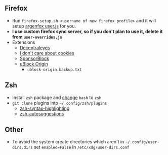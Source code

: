 ## Firefox
- Run `firefox-setup.sh <username of new firefox profile>` and it will setup [argenfox user.js](https://github.com/arkenfox/user.js) for you.
- **I use custom firefox sync server, so if you don't plan to use it, delete it from `user-overrides.js`**
- Extensions
  - [Decentraleyes](https://addons.mozilla.org/en-US/firefox/addon/decentraleyes/)
  - [I don't care about cookies](https://addons.mozilla.org/en-US/firefox/addon/i-dont-care-about-cookies/)
  - [SponsorBlock](https://addons.mozilla.org/en-US/firefox/addon/sponsorblock/)
  - [uBlock Origin](https://addons.mozilla.org/en-US/firefox/addon/ublock-origin/)
    - `ublock-origin.backup.txt`

## Zsh
- Install `zsh` package and [change](https://askubuntu.com/a/660014) `bash` to `zsh`
- `git clone` plugins into `~/.config/zsh/plugins`
  - [zsh-syntax-highlighting](https://github.com/zsh-users/zsh-syntax-highlighting)
  - [zsh-autosuggestions](https://github.com/zsh-users/zsh-autosuggestions)

## Other
- To avoid the system create directories which aren't in `~/.config/user-dirs.dirs` set `enabled=False` in `/etc/xdg/user-dirs.conf`
